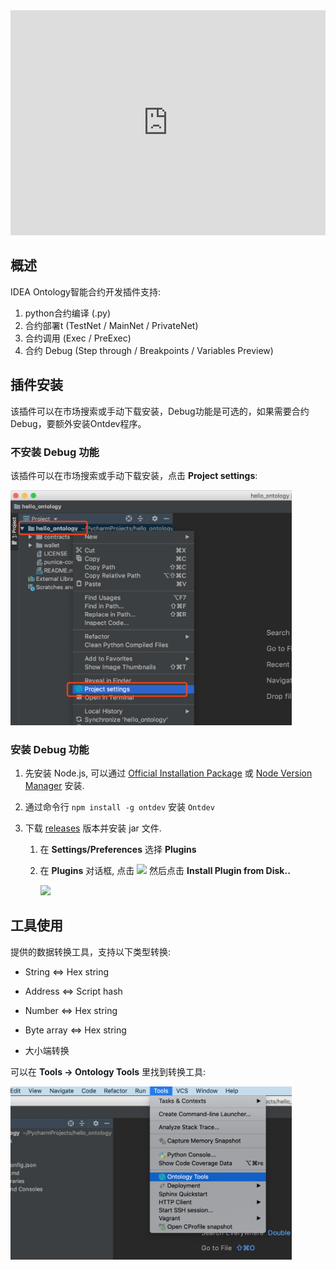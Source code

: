 

<iframe frameborder="0" src="https://v.qq.com/txp/iframe/player.html?vid=x0836e0lmjg" allowFullScreen="true" width="100%" height="360"></iframe>

## 概述

IDEA Ontology智能合约开发插件支持:

1. python合约编译 (.py)
2. 合约部署t (TestNet / MainNet / PrivateNet)
3. 合约调用 (Exec / PreExec)
4. 合约 Debug (Step through / Breakpoints / Variables Preview)

## 插件安装

该插件可以在市场搜索或手动下载安装，Debug功能是可选的，如果需要合约Debug，要额外安装Ontdev程序。

### 不安装 Debug 功能

该插件可以在市场搜索或手动下载安装，点击 **Project settings**:

<img width="450" src="https://raw.githubusercontent.com/punicasuite/pycharm-plugin-for-ontology/master/doc/imgs/settings.png" />


### 安装 Debug 功能

1. 先安装 Node.js, 可以通过 [Official Installation Package](https://nodejs.org/en/) 或 [Node Version Manager](https://github.com/creationix/nvm) 安装.

2. 通过命令行 `npm install -g ontdev` 安装 `Ontdev` 

3. 下载 [releases](https://github.com/punicasuite/pycharm-plugin-for-ontology/releases) 版本并安装 jar 文件.

   1. 在 **Settings/Preferences** 选择 **Plugins**
  
   2. 在 **Plugins** 对话框, 点击 <img width="16" src="https://www.jetbrains.com/help/img/idea/2018.3/icons.general.gearPlain.svg@2x.png" /> 然后点击 **Install Plugin from Disk..**
   
      <img width="450" src="https://raw.githubusercontent.com/punicasuite/pycharm-plugin-for-ontology/master/doc/imgs/install-1.png" />

## 工具使用

提供的数据转换工具，支持以下类型转换:

* String <=> Hex string

* Address <=> Script hash

* Number <=> Hex string

* Byte array <=> Hex string

* 大小端转换

可以在 **Tools -> Ontology Tools** 里找到转换工具:

<img width="450" src="https://raw.githubusercontent.com/punicasuite/pycharm-plugin-for-ontology/master/doc/imgs/tools.png" />
